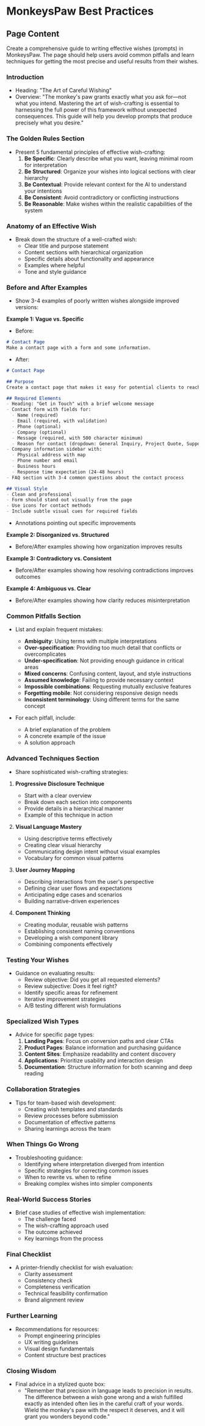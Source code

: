 # MonkeysPaw Best Practices

## Page Content

Create a comprehensive guide to writing effective wishes (prompts) in MonkeysPaw. The page should help users avoid common pitfalls and learn techniques for getting the most precise and useful results from their wishes.

### Introduction
- Heading: "The Art of Careful Wishing"
- Overview: "The monkey's paw grants exactly what you ask for—not what you intend. Mastering the art of wish-crafting is essential to harnessing the full power of this framework without unexpected consequences. This guide will help you develop prompts that produce precisely what you desire."

### The Golden Rules Section
- Present 5 fundamental principles of effective wish-crafting:
  1. **Be Specific**: Clearly describe what you want, leaving minimal room for interpretation
  2. **Be Structured**: Organize your wishes into logical sections with clear hierarchy
  3. **Be Contextual**: Provide relevant context for the AI to understand your intentions
  4. **Be Consistent**: Avoid contradictory or conflicting instructions
  5. **Be Reasonable**: Make wishes within the realistic capabilities of the system

### Anatomy of an Effective Wish
- Break down the structure of a well-crafted wish:
  - Clear title and purpose statement
  - Content sections with hierarchical organization
  - Specific details about functionality and appearance
  - Examples where helpful
  - Tone and style guidance

### Before and After Examples
- Show 3-4 examples of poorly written wishes alongside improved versions:

**Example 1: Vague vs. Specific**
- Before:
```markdown
# Contact Page
Make a contact page with a form and some information.
```

- After:
```markdown
# Contact Page

## Purpose
Create a contact page that makes it easy for potential clients to reach out while providing enough information to qualify leads.

## Required Elements
- Heading: "Get in Touch" with a brief welcome message
- Contact form with fields for:
  - Name (required)
  - Email (required, with validation)
  - Phone (optional)
  - Company (optional)
  - Message (required, with 500 character minimum)
  - Reason for contact (dropdown: General Inquiry, Project Quote, Support, Partnership)
- Company information sidebar with:
  - Physical address with map
  - Phone number and email
  - Business hours
  - Response time expectation (24-48 hours)
- FAQ section with 3-4 common questions about the contact process

## Visual Style
- Clean and professional
- Form should stand out visually from the page
- Use icons for contact methods
- Include subtle visual cues for required fields
```

- Annotations pointing out specific improvements

**Example 2: Disorganized vs. Structured**
- Before/After examples showing how organization improves results

**Example 3: Contradictory vs. Consistent**
- Before/After examples showing how resolving contradictions improves outcomes

**Example 4: Ambiguous vs. Clear**
- Before/After examples showing how clarity reduces misinterpretation

### Common Pitfalls Section
- List and explain frequent mistakes:
  - **Ambiguity**: Using terms with multiple interpretations
  - **Over-specification**: Providing too much detail that conflicts or overcomplicates
  - **Under-specification**: Not providing enough guidance in critical areas
  - **Mixed concerns**: Confusing content, layout, and style instructions
  - **Assumed knowledge**: Failing to provide necessary context
  - **Impossible combinations**: Requesting mutually exclusive features
  - **Forgetting mobile**: Not considering responsive design needs
  - **Inconsistent terminology**: Using different terms for the same concept

- For each pitfall, include:
  - A brief explanation of the problem
  - A concrete example of the issue
  - A solution approach

### Advanced Techniques Section
- Share sophisticated wish-crafting strategies:

1. **Progressive Disclosure Technique**
   - Start with a clear overview
   - Break down each section into components
   - Provide details in a hierarchical manner
   - Example of this technique in action

2. **Visual Language Mastery**
   - Using descriptive terms effectively
   - Creating clear visual hierarchy
   - Communicating design intent without visual examples
   - Vocabulary for common visual patterns

3. **User Journey Mapping**
   - Describing interactions from the user's perspective
   - Defining clear user flows and expectations
   - Anticipating edge cases and scenarios
   - Building narrative-driven experiences

4. **Component Thinking**
   - Creating modular, reusable wish patterns
   - Establishing consistent naming conventions
   - Developing a wish component library
   - Combining components effectively

### Testing Your Wishes
- Guidance on evaluating results:
  - Review objective: Did you get all requested elements?
  - Review subjective: Does it feel right?
  - Identify specific areas for refinement
  - Iterative improvement strategies
  - A/B testing different wish formulations

### Specialized Wish Types
- Advice for specific page types:
  1. **Landing Pages**: Focus on conversion paths and clear CTAs
  2. **Product Pages**: Balance information and purchasing guidance
  3. **Content Sites**: Emphasize readability and content discovery
  4. **Applications**: Prioritize usability and interaction design
  5. **Documentation**: Structure information for both scanning and deep reading

### Collaboration Strategies
- Tips for team-based wish development:
  - Creating wish templates and standards
  - Review processes before submission
  - Documentation of effective patterns
  - Sharing learnings across the team

### When Things Go Wrong
- Troubleshooting guidance:
  - Identifying where interpretation diverged from intention
  - Specific strategies for correcting common issues
  - When to rewrite vs. when to refine
  - Breaking complex wishes into simpler components

### Real-World Success Stories
- Brief case studies of effective wish implementation:
  - The challenge faced
  - The wish-crafting approach used
  - The outcome achieved
  - Key learnings from the process

### Final Checklist
- A printer-friendly checklist for wish evaluation:
  - Clarity assessment
  - Consistency check
  - Completeness verification
  - Technical feasibility confirmation
  - Brand alignment review

### Further Learning
- Recommendations for resources:
  - Prompt engineering principles
  - UX writing guidelines
  - Visual design fundamentals
  - Content structure best practices

### Closing Wisdom
- Final advice in a stylized quote box:
  - "Remember that precision in language leads to precision in results. The difference between a wish gone wrong and a wish fulfilled exactly as intended often lies in the careful craft of your words. Wield the monkey's paw with the respect it deserves, and it will grant you wonders beyond code."